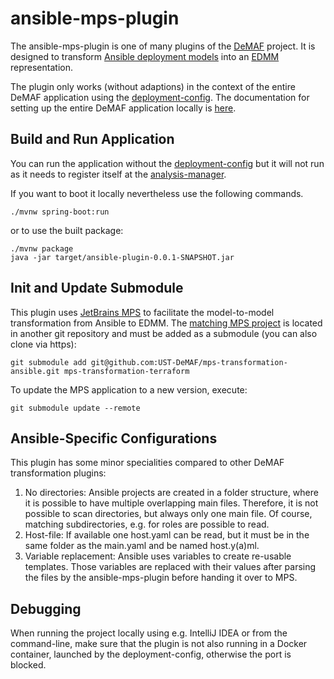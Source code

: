 # ansible-mps-plugin
The ansible-mps-plugin is one of many plugins of the [DeMAF](https://github.com/UST-DeMAF) project.
It is designed to transform [Ansible deployment models](https://docs.ansible.com) into an [EDMM](https://github.com/UST-EDMM) representation.

The plugin only works (without adaptions) in the context of the entire DeMAF application using the [deployment-config](https://github.com/UST-DeMAF/deployment-config).
The documentation for setting up the entire DeMAF application locally is [here](https://github.com/UST-DeMAF/EnPro-Documentation).

## Build and Run Application

You can run the application without the [deployment-config](https://github.com/UST-DeMAF/deployment-config) but it will not run as it needs to register itself at the [analysis-manager](https://github.com/UST-DeMAF/analysis-manager).

If you want to boot it locally nevertheless use the following commands.

```shell
./mvnw spring-boot:run
```
or to use the built package:
```shell
./mvnw package
java -jar target/ansible-plugin-0.0.1-SNAPSHOT.jar
```

## Init and Update Submodule
This plugin uses [JetBrains MPS](https://www.jetbrains.com/mps/) to facilitate the model-to-model transformation from Ansible to EDMM.
The [matching MPS project](https://github.com/UST-DeMAF/mps-transformation-terraform) is located in another git repository and must be added as a submodule (you can also clone via https):

```shell
git submodule add git@github.com:UST-DeMAF/mps-transformation-ansible.git mps-transformation-terraform
```

To update the MPS application to a new version, execute:
```shell
git submodule update --remote
```

## Ansible-Specific Configurations
This plugin has some minor specialities compared to other DeMAF transformation plugins:
1. No directories: Ansible projects are created in a folder structure, where it is possible to have multiple overlapping main files.
Therefore, it is not possible to scan directories, but always only one main file.
Of course, matching subdirectories, e.g. for roles are possible to read.
2. Host-file: If available one host.yaml can be read, but it must be in the same folder as the main.yaml and be named host.y(a)ml.
3. Variable replacement: Ansible uses variables to create re-usable templates.
Those variables are replaced with their values after parsing the files by the ansible-mps-plugin before handing it over to MPS.

## Debugging
When running the project locally using e.g. IntelliJ IDEA or from the command-line, make sure that the plugin is not also running
in a Docker container, launched by the deployment-config, otherwise the port is blocked.
